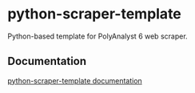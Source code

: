# python-scraper-template

Python-based template for PolyAnalyst 6 web scraper.

## Documentation
[python-scraper-template documentation](https://megaputer.github.io/python-scraper-template/)
